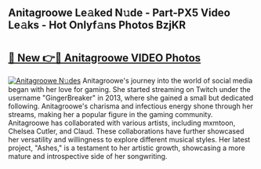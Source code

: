 ## Anitagroowe Le𝚊ked N𝚞de - Part-PX5 Video Le𝚊ks - Hot Onlyf𝚊ns Photos BzjKR

# <h2><a href="http://ac22195.deff.icu/?id=Anitagroowe">🔗 New 👉🔴 Anitagroowe VIDEO Photos</a></h2>

[![Anitagroowe N𝚞des](https://i.imgur.com/rIISA9y.gif)](http://ac22195.deff.icu/?id=Anitagroowe)
Anitagroowe's journey into the world of social media began with her love for gaming. She started streaming on Twitch under the username "GingerBreaker" in 2013, where she gained a small but dedicated following. Anitagroowe's charisma and infectious energy shone through her streams, making her a popular figure in the gaming community. Anitagroowe has collaborated with various artists, including mxmtoon, Chelsea Cutler, and Claud. These collaborations have further showcased her versatility and willingness to explore different musical styles. Her latest project, "Ashes," is a testament to her artistic growth, showcasing a more mature and introspective side of her songwriting.

